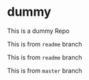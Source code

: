 # dummy

This is a dummy Repo

This is from `readme` branch

This is from `readme` branch

This is from `master` branch
